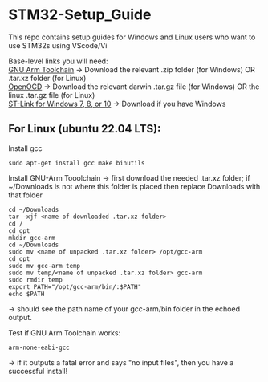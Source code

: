 # STM32-Setup_Guide
This repo contains setup guides for Windows and Linux users who want to use STM32s using VScode/Vi

Base-level links you will need:  
[GNU Arm Toolchain](https://developer.arm.com/downloads/-/arm-gnu-toolchain-downloads)  -> Download the relevant .zip folder (for Windows) OR .tar.xz folder (for Linux)  
[OpenOCD](https://github.com/xpack-dev-tools/openocd-xpack/releases) -> Download the relevant darwin .tar.gz file (for Windows) OR the linux .tar.gz file (for Linux)  
[ST-Link for Windows 7, 8, or 10](https://www.st.com/en/development-tools/stsw-link009.html#get-software) -> Download if you have Windows


## For Linux (ubuntu 22.04 LTS):  

Install gcc  
```
sudo apt-get install gcc make binutils
```

Install GNU-Arm Tooolchain -> first download the needed .tar.xz folder; if ~/Downloads is not where this folder is placed then replace Downloads with that folder  
```
cd ~/Downloads
tar -xjf <name of downloaded .tar.xz folder>
cd /
cd opt
mkdir gcc-arm
cd ~/Downloads
sudo mv <name of unpacked .tar.xz folder> /opt/gcc-arm
cd opt
sudo mv gcc-arm temp
sudo mv temp/<name of unpacked .tar.xz folder> gcc-arm
sudo rmdir temp
export PATH="/opt/gcc-arm/bin/:$PATH"
echo $PATH
```
-> should see the path name of your gcc-arm/bin folder in the echoed output.  

Test if GNU Arm Toolchain works:  
```
arm-none-eabi-gcc
```
-> if it outputs a fatal error and says "no input files", then you have a successful install!  



